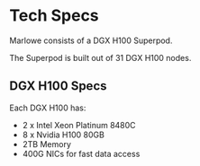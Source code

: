 # Tech Specs

Marlowe consists of a DGX H100 Superpod.

The Superpod is built out of 31 DGX H100 nodes.

## DGX H100 Specs

Each DGX H100 has:

- 2 x Intel Xeon Platinum 8480C
- 8 x Nvidia H100 80GB
- 2TB Memory
- 400G NICs for fast data access
